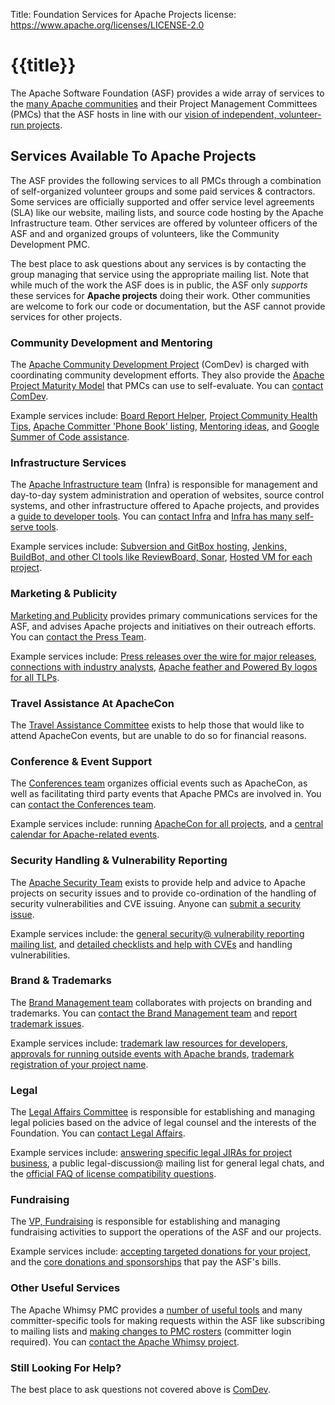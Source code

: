 Title: Foundation Services for Apache Projects
license: https://www.apache.org/licenses/LICENSE-2.0


# {{title}}

The Apache Software Foundation (ASF) provides a wide array of 
services to the [many Apache communities](https://projects.apache.org/) and their Project Management 
Committees (PMCs) that the ASF hosts in line with our 
[vision of independent, volunteer-run projects](https://blogs.apache.org/foundation/entry/the-apache-software-foundation-2018).  

## Services Available To Apache Projects

The ASF provides the following services to all PMCs through a combination of 
self-organized volunteer groups and some paid services & contractors. 
Some services are officially supported and offer service level agreements
(SLA) like our website, mailing lists, and source code hosting by the 
Apache Infrastructure team.  Other services are offered by volunteer 
officers of the ASF and and organized groups of volunteers, like 
the Community Development PMC.

The best place to ask questions about any services is by contacting the 
group managing that service using the appropriate mailing list.  Note that while much of the work 
the ASF does is in public, the ASF only *supports* these services for 
**Apache projects** doing their work.  Other communities are welcome to fork our code 
or documentation, but the ASF cannot provide services for other projects.

### Community Development and Mentoring

The [Apache Community Development Project](https://community.apache.org/) (ComDev) is
charged with coordinating community development efforts.  They also provide 
the [Apache Project Maturity Model](https://community.apache.org/apache-way/apache-project-maturity-model.html) 
that PMCs can use to self-evaluate.  You can [contact ComDev](https://community.apache.org/lists.html).

Example services include: [Board Report Helper](https://reporter.apache.org/), 
[Project Community Health Tips](https://reporter.apache.org/chi.py), 
[Apache Committer 'Phone Book' listing](https://home.apache.org/), 
[Mentoring ideas](https://community.apache.org/mentoringprogramme.html), 
and [Google Summer of Code assistance](https://community.apache.org/gsoc.html).

### Infrastructure Services

The [Apache Infrastructure team](/dev/infrastructure) (Infra) is
responsible for management and day-to-day system administration and operation
of websites, source control systems, and other infrastructure offered to 
Apache projects, and provides a [guide to developer tools](/dev/).
You can [contact Infra](/dev/infra-contact#misdirected)
and [Infra has many self-serve tools](https://selfserve.apache.org/).

Example services include: [Subversion and GitBox hosting](/dev/services.html#source-repository), 
[Jenkins, BuildBot, and other CI tools like ReviewBoard,  Sonar](/dev/services.html#build), 
[Hosted VM for each project](/dev/services.html#virtual-servers).

### Marketing & Publicity

[Marketing and Publicity](/press/#whoweare)
provides primary communications services for the ASF, and advises Apache
projects and initiatives on their outreach efforts.  You can [contact the Press Team](/press/#contact).

Example services include: [Press releases over the wire for major releases](/press/#releases), 
[connections with industry analysts](/press/#interviews), 
[Apache feather and Powered By logos for all TLPs](/foundation/press/kit/).

### Travel Assistance At ApacheCon

The [Travel Assistance Committee](/travel) exists to
help those that would like to attend ApacheCon events, but are unable to do so
for financial reasons.

### Conference & Event Support

The [Conferences team](/foundation/conferences)
organizes official events such as ApacheCon, as well as facilitating third
party events that Apache PMCs are involved in.  You can [contact the Conferences team](/foundation/conferences#mailing-lists).

Example services include: running [ApacheCon for all projects](https://apachecon.com/), 
and a [central calendar for Apache-related events](https://events.apache.org/).


### Security Handling & Vulnerability Reporting

The [Apache Security Team](https://security.apache.org) exists to provide
help and advice to Apache projects on security issues and to provide
co-ordination of the handling of security vulnerabilities and CVE issuing.
Anyone can [submit a security issue](/security/#reporting-a-vulnerability).

Example services include: the [general security@ vulnerability reporting mailing list](https://security.apache.org/projects/),
and [detailed checklists and help with CVEs](/security/committers.html) and handling vulnerabilities.

### Brand & Trademarks

The [Brand Management team](/foundation/marks/resources)
collaborates with projects on branding and trademarks.  You can 
[contact the Brand Management team](/foundation/marks/contact)
and [report trademark issues](/foundation/marks/reporting).

Example services include: [trademark law resources for developers](/foundation/marks/resources), 
[approvals for running outside events with Apache brands](/foundation/marks/events), 
[trademark registration of your project name](/foundation/marks/register#register).

### Legal

The [Legal Affairs Committee](/legal) is responsible for
establishing and managing legal policies based on the advice of legal counsel
and the interests of the Foundation.  You can [contact Legal Affairs](/legal/#communications).

Example services include: [answering specific legal JIRAs for project business](/foundation/contributing.html#TargetedSponsor), 
a public legal-discussion@ mailing list for general legal chats, 
and the [official FAQ of license compatibility questions](/legal/resolved.html).

### Fundraising

The [VP, Fundraising](https://whimsy.apache.org/foundation/orgchart/vp-fundraising) 
is responsible for establishing and managing fundraising activities to 
support the operations of the ASF and our projects.

Example services include: [accepting targeted donations for your project](/foundation/contributing.html#TargetedSponsor), 
and the [core donations and sponsorships](/foundation/contributing.html) that pay the ASF's bills.

### Other Useful Services

The Apache Whimsy PMC provides a [number of useful tools](https://whimsy.apache.org/) 
and many committer-specific tools for making requests within the ASF like 
subscribing to mailing lists and [making changes to PMC rosters](https://whimsy.apache.org/roster/) (committer login required).
You can [contact the Apache Whimsy project](https://lists.apache.org/list.html?dev@whimsical.apache.org).

### Still Looking For Help?

The best place to ask questions not covered above is [ComDev](https://community.apache.org/lists.html).
